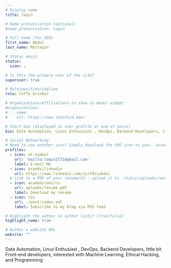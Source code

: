 ```yaml
---
# Display name
title: taqin

# Name pronunciation (optional)
#name_pronunciation: taqin

# Full name (for SEO)
first_name: Abdul
last_name: Muttaqin

# Status emoji
status:
  icon: ☕️

# Is this the primary user of the site?
superuser: true

# Role/position/tagline
role: Coffe Drinker

# Organizations/Affiliations to show in About widget
#organizations:
#  - name: 
#    url: https://www.stanford.edu/

# Short bio (displayed in user profile at end of posts)
bio: Data Automation, Linux Enthusiast , DevOps, Backend Developers, little bit Front-end developers, interested with Machine Learning, Ethical Hacking, and Programming.

# Social Networking
# Need to use another icon? Simply download the SVG icon to your `assets/media/icons/` folder.
profiles:
  - icon: at-symbol
    url: 'mailto:taqin2731@gmail.com'
    label: E-mail Me
  - icon: brands/linkedin
    url: https://www.linkedin.com/in/fdciabdul
  # Link to a PDF of your resume/CV - upload it to `static/uploads/resume.pdf`
  - icon: academicons/cv
    url: uploads/resume.pdf
    label: Download my resume
  - icon: rss
    url: ./post/index.xml
    label: Subscribe to my blog via RSS feed

# Highlight the author in author lists? (true/false)
highlight_name: true

# Author's website URL
website: ""
---
```


Data Automation, Linux Enthusiast , DevOps, Backend Developers, little bit Front-end developers, interested with Machine Learning, Ethical Hacking, and Programming
